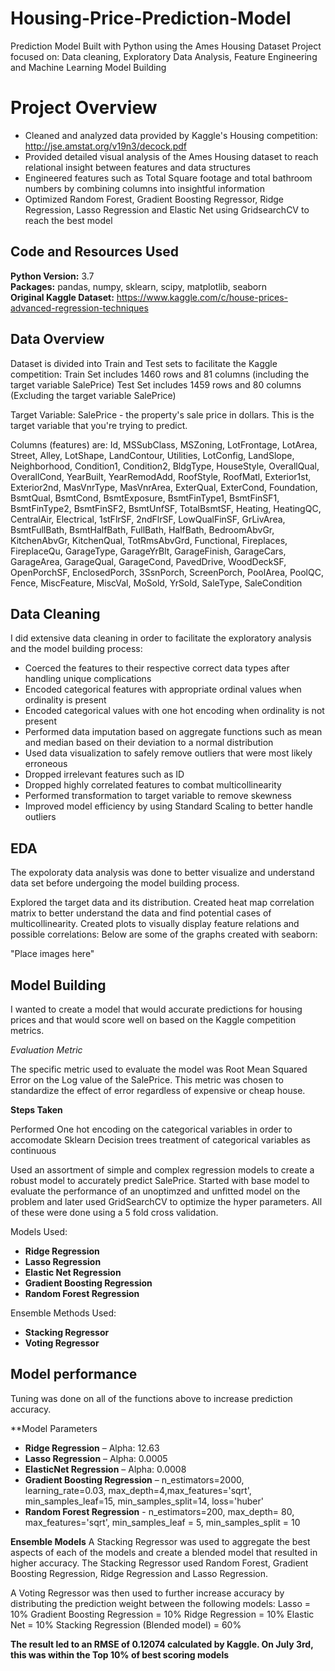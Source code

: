 # Housing-Price-Prediction-Model
Prediction Model Built with Python using the Ames Housing Dataset
Project focused on: Data cleaning, Exploratory Data Analysis, Feature Engineering and Machine Learning Model Building

# Project Overview 
* Cleaned and analyzed data provided by Kaggle's Housing competition: http://jse.amstat.org/v19n3/decock.pdf
* Provided detailed visual analysis of the Ames Housing dataset to reach relational insight between features and data structures
* Engineered features such as Total Square footage and total bathroom numbers by combining columns into insightful information 
* Optimized Random Forest, Gradient Boosting Regressor, Ridge Regression, Lasso Regression and Elastic Net using GridsearchCV to reach the best model
 

## Code and Resources Used 
**Python Version:** 3.7  
**Packages:** pandas, numpy, sklearn, scipy, matplotlib, seaborn  
**Original Kaggle Dataset:** https://www.kaggle.com/c/house-prices-advanced-regression-techniques

## Data Overview
Dataset is divided into Train and Test sets to facilitate the Kaggle competition:
Train Set includes 1460 rows and 81 columns (including the target variable SalePrice)
Test Set includes 1459 rows and 80 columns (Excluding the target variable SalePrice)

Target Variable: 
SalePrice - the property's sale price in dollars. This is the target variable that you're trying to predict.

Columns (features) are:
Id, MSSubClass, MSZoning, LotFrontage, LotArea, Street, Alley, LotShape, LandContour, Utilities, LotConfig, LandSlope, Neighborhood, Condition1, Condition2, BldgType, HouseStyle, OverallQual, OverallCond, YearBuilt, YearRemodAdd, RoofStyle, RoofMatl, Exterior1st, Exterior2nd, MasVnrType, MasVnrArea, ExterQual, ExterCond, Foundation, BsmtQual, BsmtCond, BsmtExposure, BsmtFinType1, BsmtFinSF1, BsmtFinType2, BsmtFinSF2, BsmtUnfSF, TotalBsmtSF, Heating, HeatingQC, CentralAir, Electrical, 1stFlrSF, 2ndFlrSF, LowQualFinSF, GrLivArea, BsmtFullBath, BsmtHalfBath, FullBath, HalfBath, BedroomAbvGr, KitchenAbvGr, KitchenQual, TotRmsAbvGrd, Functional, Fireplaces, FireplaceQu, GarageType, GarageYrBlt, GarageFinish, GarageCars, GarageArea, GarageQual, GarageCond, PavedDrive, WoodDeckSF, OpenPorchSF, EnclosedPorch, 3SsnPorch, ScreenPorch, PoolArea, PoolQC, Fence, MiscFeature, MiscVal, MoSold, YrSold, SaleType, SaleCondition

## Data Cleaning
I did extensive data cleaning in order to facilitate the exploratory analysis and the model building process:

*	Coerced the features to their respective correct data types after handling unique complications
* Encoded categorical features with appropriate ordinal values when ordinality is present
* Encoded categorical values with one hot encoding when ordinality is not present
*	Performed data imputation based on aggregate functions such as mean and median based on their deviation to a normal distribution
* Used data visualization to safely remove outliers that were most likely erroneous 
*	Dropped irrelevant features such as ID
* Dropped highly correlated features to combat multicollinearity
*	Performed transformation to target variable to remove skewness 
*	Improved model efficiency by using Standard Scaling to better handle outliers

## EDA
The expoloraty data analysis was done to better visualize and understand data set before undergoing the model building process.

Explored the target data and its distribution. Created heat map correlation matrix to better understand the data and find potential cases of multicollinearity. Created plots to visually display feature relations and possible correlations:
Below are some of the graphs created with seaborn:

"Place images here"



## Model Building 
I wanted to create a model that would accurate predictions for housing prices and that would score well on based on the Kaggle competition metrics.

*Evaluation Metric*

The specific metric used to evaluate the model was Root Mean Squared Error on the Log value of the SalePrice.
This metric was chosen to standardize the effect of error regardless of expensive or cheap house.

**Steps Taken**

Performed One hot encoding on the categorical variables in order to accomodate Sklearn Decision trees treatment of categorical variables as continuous

Used an assortment of simple and complex regression models to create a robust model to accurately predict SalePrice.
Started with base model to evaluate the performance of an unoptimzed and unfitted model on the problem and later used GridSearchCV to optimize the hyper parameters.
All of these were done using a 5 fold cross validation.

Models Used:
* **Ridge Regression**
* **Lasso Regression**
* **Elastic Net Regression**
* **Gradient Boosting Regression**
* **Random Forest Regression**

Ensemble Methods Used:
* **Stacking Regressor**
* **Voting Regressor**


## Model performance
Tuning was done on all of the functions above to increase prediction accuracy.


**Model Parameters
*	**Ridge Regression** – Alpha: 12.63 
*	**Lasso Regression** – Alpha: 0.0005 
*	**ElasticNet Regression** – Alpha: 0.0008
*	**Gradient Boosting Regression** – n_estimators=2000, learning_rate=0.03, max_depth=4,max_features='sqrt', min_samples_leaf=15, min_samples_split=14, loss='huber'
* **Random Forest Regression** - n_estimators=200, max_depth= 80, max_features='sqrt', min_samples_leaf = 5, min_samples_split = 10

**Ensemble Models**
A Stacking Regressor was used to aggregate the best aspects of each of the models and create a blended model that resulted in higher accuracy.
The Stacking Regressor used Random Forest, Gradient Boosting Regression, Ridge Regression and Lasso Regression.

A Voting Regressor was then used to further increase accuracy by distributing the prediction weight between the following models:
Lasso = 10%
Gradient Boosting Regression = 10%
Ridge Regression = 10%
Elastic Net = 10%
Stacking Regression (Blended model) = 60%


**The result led to an RMSE of 0.12074 calculated by Kaggle. On July 3rd, this was within the Top 10% of best scoring models**



